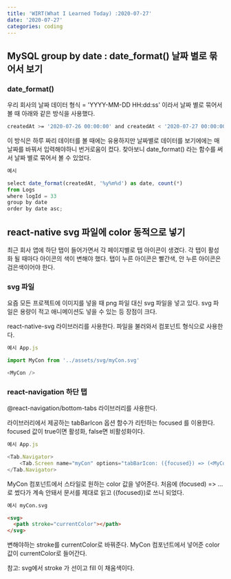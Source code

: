 ```yaml
---
title: 'WIRT(What I Learned Today) :2020-07-27'
date: '2020-07-27'
categories: coding
---
```


## MySQL group by date : date_format() 날짜 별로 묶어서 보기

### date_format()

우리 회사의 날짜 데이터 형식 = 'YYYY-MM-DD HH:dd:ss' 이라서 날짜 별로 묶어서 볼 때 아래와 같은 방식을 사용했다.

```bash
createdAt >= '2020-07-26 00:00:00' and createdAt < '2020-07-27 00:00:00'
```

이 방식은 하루 짜리 데이터를 볼 때에는 유용하지만 날짜별로 데이터를 보기에에는 매 날짜를 바꿔서 입력해야하니 번거로움이 컸다.
찾아보니 date_format() 라는 함수를 써서 날짜 별로 묶어서 볼 수 있었다.

```javascript
예시

select date_format(createdAt, '%y%m%d') as date, count(*)
from Logs
where logId = 33
group by date
order by date asc;
```

## react-native svg 파일에 color 동적으로 넣기

최근 회사 앱에 하단 탭이 들어가면서 각 페이지별로 탭 아이콘이 생겼다.
각 탭이 활성화 될 때마다 아이콘의 색이 변해야 했다.
탭이 누른 아이콘은 빨간색, 안 누른 아이콘은 검은색이어야 한다.

### svg 파일

요즘 모든 프로젝트에 이미지를 넣을 때 png 파일 대신 svg 파일을 넣고 있다.
svg 파일은 용량이 적고 애니메이션도 넣을 수 있는 등 장점이 크다.

react-native-svg 라이브러리를 사용한다.
파일을 불러와서 컴포넌트 형식으로 사용한다.

```javascript
예시 App.js

import MyCon from '../assets/svg/myCon.svg'

<MyCon />
```

### react-navigation 하단 탭

@react-navigation/bottom-tabs 라이브러리를 사용한다.

라이브러리에서 제공하는 tabBarIcon 옵션 함수가 리턴하는 focused 를 이용한다.
focused 값이 true이면 활성화, false면 비활성화이다.

```javascript
예시 App.js

<Tab.Navigator>
    <Tab.Screen name="myCon" options="tabBarIcon: ({focused}) => (<MyCon style="{color: focused ? 'red' : 'black'}" />)" />
</Tab.Navigator>
```

MyCon 컴포넌트에서 스타일로 원하는 color 값을 넣어준다.
처음에 (focused) => ... 로 썼다가 계속 안돼서 문서를 제대로 읽고 ({focused})로 쓰니 되었다.

```html
예시 myCon.svg

<svg>
  <path stroke="currentColor"></path>
</svg>
```

변해야하는 stroke를 currentColor로 바꿔준다.
MyCon 컴포넌트에서 넣어준 color 값이 currentColor로 들어간다.

참고: svg에서 stroke 가 선이고 fill 이 채움색이다.
